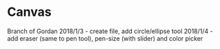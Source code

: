 # Canvas

Branch of Gordan
2018/1/3 - create file, add circle/ellipse tool
2018/1/4 - add eraser (same to pen tool), pen-size (with slider) and color picker
